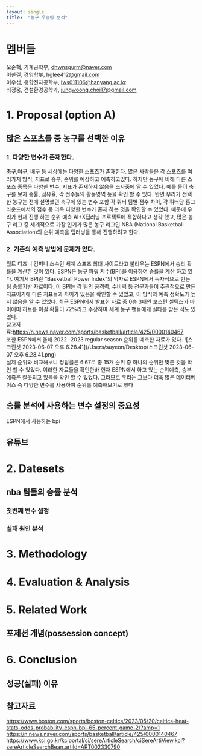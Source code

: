 ```yaml
---
layout: single
title:  "농구 우승팀 분석"
---
```


# 멤버들 
오준혁, 기계공학부, dhwnsgurm@naver.com \
이한결, 경영학부,  hglee412@gmail.com \
이우섭, 용합전자공학부, lws011106@hanyang.ac.kr \
최정웅, 건설환경공학과, jungwoong.choi17@gmail.com 

# 1. Proposal (option A)
## 많은 스포츠들 중 농구를 선택한 이유 

### 1. 다양한 변수가 존재한다. 
축구,야구, 배구 등 세상에는 다양한 스포츠가 존재한다. 많은 사람들은 각 스포츠를 여러가지 방식, 지표로 승부, 순위를 예상하고 예측하고있다. 하지만 농구에 비해 다른 스포츠 종목은 다양한 변수, 지표가 존재하지 않음을 조사중에 알 수 있었다. 예를 들어 축구를 보자 승률, 점유율, 각 선수들의 활동영역 등을 확인 할 수 있다. 반면 우리가 선택한 농구는 전에 설명했던 축구에 있는 변수 포함 각 쿼터 팀별 점수 차이, 각 쿼터당 홈그라운드에서의  점수 등 더욱 다양한 변수가 존재 하는 것을 확인할 수 있었다. 때문에 우리가 현재 진행 하는 순위 예측 AI+X딥러닝 프로젝트에 적합하다고 생각 했고, 많은 농구 리그 중 세계적으로 가장 인기가 많은 농구 리그인 NBA (National Basketball Association)의 순위 예측을 딥러닝을 통해 진행하려고 한다.
### 2. 기존의 예측 방법에 문제가 있다. 
월트 디즈니 컴퍼니 소속인 세계 스포츠 최대 사이트라고 불리우는 ESPN에서 승리 확률을 계산한 것이 있다. ESPN은 농구 파워 지수(BPI)을 이용하여 승률을 계산 하고 있다.
여기서 BPI란 “Basketball Power Index”의 약자로 ESPN에서 독자적으로 만든 팀 승률기반 자료이다. 이 BPI는 각 팀의 공격력, 수비력 등 전문가들이 주관적으로 만든 지표이기에 다른 지표들과 차이가 있음을 확인할 수 있었고, 이 방식의 예측 정확도가 높지 않음을 알 수 있었다. 최근 ESPN에서 발표한 자료 중 0승 3패인 보스턴 셀틱스가 마이애미 히트를 이길 확률이 72%라고 주장하여 세계 농구 팬들에게 질타를 받은 적도 있었다. \
참고자료:https://n.news.naver.com/sports/basketball/article/425/0000140467 \
또한 ESPN에서 올해 2022 -2023 regular season 순위를 예측한 자료가 있다.
![스크린샷 2023-06-07 오후 6.28.41](/Users/suyeon/Desktop/스크린샷 2023-06-07 오후 6.28.41.png) \
실제 순위와 비교해보니 정답률은 6.67로 총 15개 순위 중 하나의 순위만 맞춘 것을 확인 할 수 있었다. 이러한 자료들을 확인한바 현재 ESPN에서 하고 있는 순위예측, 승부예측은 잘못되고 있음을 확인 할 수 있었다. 그러므로 우리는 그보다 더욱 많은 데이터베이스 즉 다양한 변수를 사용하여 순위를 예측해보기로 했다


## 승률 분석에 사용하는 변수 설정의 중요성 

ESPN에서 사용하는 bpi

## 유튜브 

# 2. Datesets
## nba 팀들의 승률 분석 
### 첫번째 변수 설정 
### 실패 원인 분석 

# 3. Methodology

# 4. Evaluation & Analysis

# 5. Related Work 
## 포제션 개념(possession concept)

# 6. Conclusion
## 성공(실패) 이유


## 참고자료
https://www.boston.com/sports/boston-celtics/2023/05/20/celtics-heat-stats-odds-probability-espn-bpi-65-percent-game-2/?amp=1
https://n.news.naver.com/sports/basketball/article/425/0000140467
https://www.kci.go.kr/kciportal/ci/sereArticleSearch/ciSereArtiView.kci?sereArticleSearchBean.artiId=ART002330790

